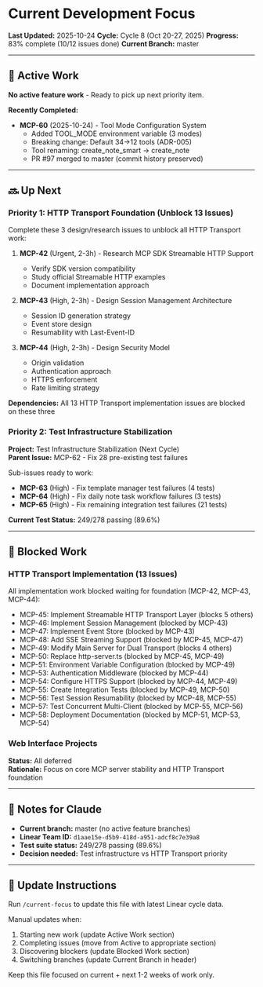 # Current Development Focus

**Last Updated:** 2025-10-24
**Cycle:** Cycle 8 (Oct 20-27, 2025)
**Progress:** 83% complete (10/12 issues done)
**Current Branch:** master

---

## 🎯 Active Work

**No active feature work** - Ready to pick up next priority item.

**Recently Completed:**
- **MCP-60** (2025-10-24) - Tool Mode Configuration System
  - Added TOOL_MODE environment variable (3 modes)
  - Breaking change: Default 34→12 tools (ADR-005)
  - Tool renaming: create_note_smart → create_note
  - PR #97 merged to master (commit history preserved)

---

## 🔜 Up Next

### Priority 1: HTTP Transport Foundation (Unblock 13 Issues)

Complete these 3 design/research issues to unblock all HTTP Transport work:

1. **MCP-42** (Urgent, 2-3h) - Research MCP SDK Streamable HTTP Support
   - Verify SDK version compatibility
   - Study official Streamable HTTP examples
   - Document implementation approach

2. **MCP-43** (High, 2-3h) - Design Session Management Architecture
   - Session ID generation strategy
   - Event store design
   - Resumability with Last-Event-ID

3. **MCP-44** (High, 2-3h) - Design Security Model
   - Origin validation
   - Authentication approach
   - HTTPS enforcement
   - Rate limiting strategy

**Dependencies:** All 13 HTTP Transport implementation issues are blocked on these three

### Priority 2: Test Infrastructure Stabilization

**Project:** Test Infrastructure Stabilization (Next Cycle)  
**Parent Issue:** MCP-62 - Fix 28 pre-existing test failures

Sub-issues ready to work:

- **MCP-63** (High) - Fix template manager test failures (4 tests)
- **MCP-64** (High) - Fix daily note task workflow failures (3 tests)
- **MCP-65** (High) - Fix remaining integration test failures (21 tests)

**Current Test Status:** 249/278 passing (89.6%)

---

## 🚫 Blocked Work

### HTTP Transport Implementation (13 Issues)

All implementation work blocked waiting for foundation (MCP-42, MCP-43, MCP-44):

- MCP-45: Implement Streamable HTTP Transport Layer (blocks 5 others)
- MCP-46: Implement Session Management (blocked by MCP-43)
- MCP-47: Implement Event Store (blocked by MCP-43)
- MCP-48: Add SSE Streaming Support (blocked by MCP-45, MCP-47)
- MCP-49: Modify Main Server for Dual Transport (blocks 4 others)
- MCP-50: Replace http-server.ts (blocked by MCP-45, MCP-49)
- MCP-51: Environment Variable Configuration (blocked by MCP-49)
- MCP-53: Authentication Middleware (blocked by MCP-44)
- MCP-54: Configure HTTPS Support (blocked by MCP-44, MCP-49)
- MCP-55: Create Integration Tests (blocked by MCP-49, MCP-50)
- MCP-56: Test Session Resumability (blocked by MCP-48, MCP-55)
- MCP-57: Test Concurrent Multi-Client (blocked by MCP-55, MCP-56)
- MCP-58: Deployment Documentation (blocked by MCP-51, MCP-53, MCP-54)

### Web Interface Projects

**Status:** All deferred  
**Rationale:** Focus on core MCP server stability and HTTP Transport foundation

---

## 📌 Notes for Claude

- **Current branch:** master (no active feature branches)
- **Linear Team ID:** `d1aae15e-d5b9-418d-a951-adcf8c7e39a8`
- **Test suite status:** 249/278 passing (89.6%)
- **Decision needed:** Test infrastructure vs HTTP Transport priority

---

## 🔄 Update Instructions

Run `/current-focus` to update this file with latest Linear cycle data.

Manual updates when:

1. Starting new work (update Active Work section)
2. Completing issues (move from Active to appropriate section)
3. Discovering blockers (update Blocked Work section)
4. Switching branches (update Current Branch in header)

Keep this file focused on current + next 1-2 weeks of work only.
